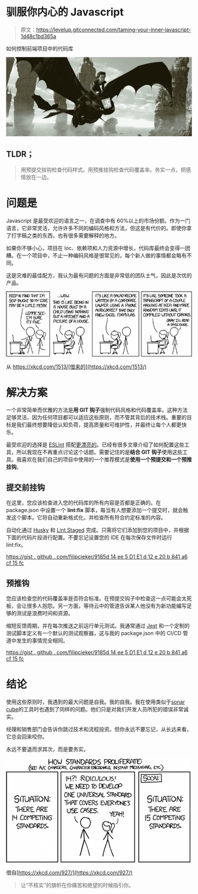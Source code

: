 # 驯服你内心的 Javascript

> 原文：<https://levelup.gitconnected.com/taming-your-inner-javascript-1d48c1bd365a>

如何控制前端项目中的代码库

![](img/a3c47fbb60e00c899311d7e88fe20b92.png)

## TLDR；

> 用预提交挂钩检查代码样式。用预推挂钩检查代码覆盖率。务实一点，把感情放在一边。

# 问题是

Javascript 是最受欢迎的语言之一，在调查中有 60%以上的市场份额。作为一门语言，它非常灵活，允许许多不同的编码风格和方法，但这是有代价的。即使你拿了打字稿之类的东西，也有很多需要解释的地方。

如果你不够小心，项目在 loc、依赖项和人力资源中增长，代码库最终会变得一团糟。在一个项目中，不止一种编码风格是很常见的，每个新人做的事情都会略有不同。

这是灾难的最佳配方，我认为最有问题的方面是非常低的团队士气，因此是次优的产品。

![](img/19926b0973101af971d71304aed3f251.png)

从 https://xkcd.com/1513/[借来的](https://xkcd.com/1513/)

# 解决方案

一个非常简单而优雅的方法是**用 GIT 钩子**强制代码风格和代码覆盖率。这种方法足够灵活，因为任何项目都可以适应这些原则，而不管其背后的技术栈。重要的目标是我们最终想要降低认知负荷，提高质量和可维护性，并最终让每个人都更快乐。

最受欢迎的选择是 [ESLint](https://eslint.org/) 搭配[更漂亮的](https://prettier.io/)。已经有很多文章介绍了如何配置这些工具，所以我现在不再重点讨论这个话题。需要记住的是**结合 GIT 钩子**使用这些工具。我喜欢在我们自己的项目中使用的一个推荐模式是**使用一个预提交和一个预推挂钩**。

## 提交前挂钩

在这里，您应该检查进入您的代码库的所有内容是否都是正确的。在 package.json 中设置一个 **lint:fix** 脚本，每当有人想要添加一个提交时，就会触发这个脚本。它将自动重新格式化，并检查所有符合约定标准的内容。

自动化通过 [Husky](https://github.com/typicode/husky) 和 [Lint Staged](https://github.com/okonet/lint-staged) 完成。只需将它们添加到您的项目中，并根据下面的代码片段进行配置。不要忘记设置您的 IDE 在每次保存文件时运行 lint:fix。

[https://gist . github . com/filipcieker/9185d 14 ee 5 D1 E1 d 12 e 20 b 841 a6 cf 15 fc](https://gist.github.com/filipcieker/9185d14ee5d1e1d12e20b841a6cf15fc)

## 预推钩

您应该检查您的代码覆盖率是否符合标准。在预提交钩子中检查这一点可能会太死板，会让很多人抱怨。另一方面，等待云中的管道告诉某人他没有为新功能编写足够的测试是浪费时间和资源。

缩短反馈周期，并在每次推送之前运行单元测试。我通常通过 [Jest](https://jestjs.io/) 和一个定制的测试脚本定义有一个默认的测试观察器，这与我的 package.json 中的 CI/CD 管道中发生的事情完全相同。

[https://gist . github . com/filipcieker/9185d 14 ee 5 D1 E1 d 12 e 20 b 841 a6 cf 15 fc](https://gist.github.com/filipcieker/9185d14ee5d1e1d12e20b841a6cf15fc)

# 结论

使用这些原则时，我遇到的最大问题是自我。我的自我。我在使用类似于[sonar cube](https://www.sonarqube.org/)的工具时也遇到了同样的问题。他们只是对我们开发人员所犯的错误非常诚实。

经理和销售部门会告诉你跳过技术和流程投资。但你永远不要忘记，从长远来看，它总会回来咬你。

永远不要退而求其次，而是要务实。

![](img/2ce240e4d5f4bf4aa4a0812e2d827654.png)

借自[https://xkcd.com/927/](https://xkcd.com/927/)

> 让“不核实”的旗帜在你痛苦和绝望的时候指引你。